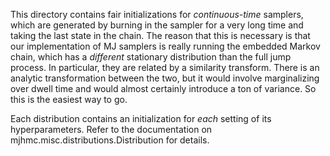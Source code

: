 This directory contains fair initializations for *continuous-time* samplers, which are generated by burning
in the sampler for a very long time and taking the last state in the chain. The reason that this is necessary is that
our implementation of MJ samplers is really running the embedded Markov chain, which has a *different* stationary
distribution than the full jump process. In particular, they are related by a similarity transform. There is
an analytic transformation between the two, but it would involve marginalizing over dwell time and would
almost certainly introduce a ton of variance. So this is the easiest way to go.

Each distribution contains an initialization for *each* setting of its hyperparameters. Refer to the documentation
on mjhmc.misc.distributions.Distribution for details.